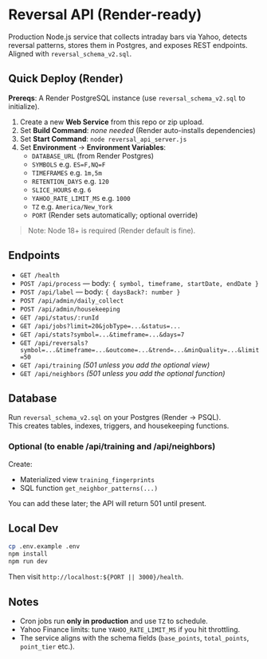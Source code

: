 # Reversal API (Render-ready)

Production Node.js service that collects intraday bars via Yahoo, detects reversal patterns, stores them in Postgres, and exposes REST endpoints. Aligned with `reversal_schema_v2.sql`.

## Quick Deploy (Render)

**Prereqs**: A Render PostgreSQL instance (use `reversal_schema_v2.sql` to initialize).

1. Create a new **Web Service** from this repo or zip upload.
2. Set **Build Command**: _none needed_ (Render auto-installs dependencies)
3. Set **Start Command**: `node reversal_api_server.js`
4. Set **Environment** -> **Environment Variables**:
   - `DATABASE_URL` (from Render Postgres)
   - `SYMBOLS` e.g. `ES=F,NQ=F`
   - `TIMEFRAMES` e.g. `1m,5m`
   - `RETENTION_DAYS` e.g. `120`
   - `SLICE_HOURS` e.g. `6`
   - `YAHOO_RATE_LIMIT_MS` e.g. `1000`
   - `TZ` e.g. `America/New_York`
   - `PORT` (Render sets automatically; optional override)

> Note: Node 18+ is required (Render default is fine).

## Endpoints

- `GET /health`
- `POST /api/process` — body: `{ symbol, timeframe, startDate, endDate }`
- `POST /api/label` — body: `{ daysBack?: number }`
- `POST /api/admin/daily_collect`
- `POST /api/admin/housekeeping`
- `GET /api/status/:runId`
- `GET /api/jobs?limit=20&jobType=...&status=...`
- `GET /api/stats?symbol=...&timeframe=...&days=7`
- `GET /api/reversals?symbol=...&timeframe=...&outcome=...&trend=...&minQuality=...&limit=50`
- `GET /api/training` *(501 unless you add the optional view)*
- `GET /api/neighbors` *(501 unless you add the optional function)*

## Database

Run `reversal_schema_v2.sql` on your Postgres (Render → PSQL).  
This creates tables, indexes, triggers, and housekeeping functions.

### Optional (to enable /api/training and /api/neighbors)

Create:
- Materialized view `training_fingerprints`
- SQL function `get_neighbor_patterns(...)`

You can add these later; the API will return 501 until present.

## Local Dev

```bash
cp .env.example .env
npm install
npm run dev
```

Then visit `http://localhost:${PORT || 3000}/health`.

## Notes

- Cron jobs run **only in production** and use `TZ` to schedule.
- Yahoo Finance limits: tune `YAHOO_RATE_LIMIT_MS` if you hit throttling.
- The service aligns with the schema fields (`base_points`, `total_points`, `point_tier` etc.).

